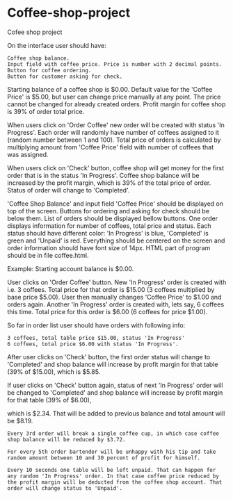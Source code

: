 # Coffee-shop-project

Cofee shop project

On the interface user should have:

    Coffee shop balance.
    Input field with coffee price. Price is number with 2 decimal points.
    Button for coffee ordering.
    Button for customer asking for check.

Starting balance of a coffee shop is $0.00. Default value for the 'Coffee Price' is $5.00, but user can change price manually at any point. The price cannot be changed for already created orders. Profit margin for coffee shop is 39% of order total price.

When users click on 'Order Coffee' new order will be created with status 'In Progress'. Each order will randomly have number of coffees assigned to it (random number between 1 and 100). Total price of orders is calculated by multiplying amount from 'Coffee Price' field with number of coffees that was assigned.

When users click on 'Check' button, coffee shop will get money for the first order that is in the status 'In Progress'. Coffee shop balance will be increased by the profit margin, which is 39% of the total price of order. Status of order will change to 'Completed'.

'Coffee Shop Balance' and input field 'Coffee Price' should be displayed on top of the screen. Buttons for ordering and asking for check should be below them. List of orders should be displayed bellow buttons. One order displays information for number of coffees, total price and status. Each status should have different color: 'In Progress' is blue, 'Completed' is green and 'Unpaid' is red. Everything should be centered on the screen and order information should have font size of 14px. HTML part of program should be in file coffee.html.

Example: Starting account balance is $0.00.

User clicks on 'Order Coffee' button. New 'In Progress' order is created with i.e. 3 coffees. Total price for that order is $15.00 (3 coffees multiplied by base price $5.00). User then manually changes 'Coffee Price' to $1.00 and orders again. Another 'In Progress' order is created with, lets say, 6 coffees this time. Total price for this order is $6.00 (6 coffees for price $1.00).

So far in order list user should have orders with following info:

    3 coffees, total table price $15.00, status 'In Progress'
    6 coffees, total price $6.00 with status 'In Progress'.

After user clicks on 'Check' button, the first order status will change to 'Completed' and shop balance will increase by profit margin for that table (39% of $15.00), which is $5.85.

If user clicks on 'Check' button again, status of next 'In Progress' order will be changed to 'Completed' and shop balance will increase by profit margin for that table (39% of $6.00),

which is $2.34. That will be added to previous balance and total amount will be $8.19.

    Every 3rd order will break a single coffee cup, in which case coffee shop balance will be reduced by $3.72.

    For every 5th order bartender will be unhappy with his tip and take random amount between 10 and 30 percent of profit for himself.

    Every 10 seconds one table will be left unpaid. That can happen for any random 'In Progress' order. In that case coffee price reduced by the profit margin will be deducted from the coffee shop account. That order will change status to 'Unpaid'.
